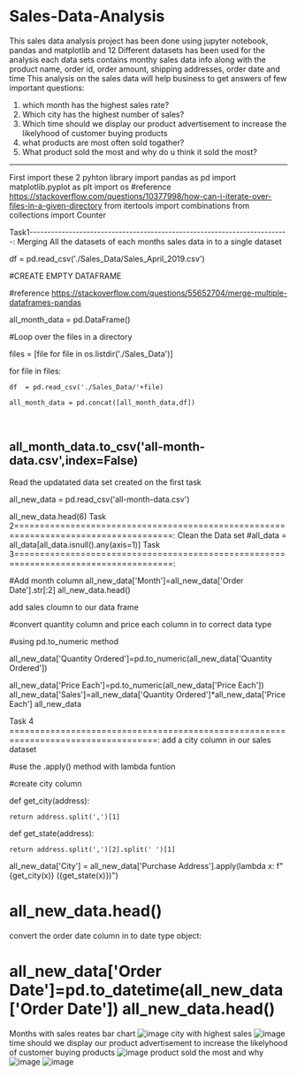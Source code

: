# Sales-Data-Analysis
This sales data analysis project has been done using jupyter notebook, pandas and matplotlib
and 12 Different datasets has been used for the analysis each data sets contains monthy sales data info along with the product name, order id, order amount, shipping addresses, order date and time
This analysis on the sales data will help business to get answers of few important questions:
1. which month has the highest sales rate?
2. Which city has the highest number of sales?
3. Which time should we display our product advertisement to increase the likelyhood of customer buying products
4. what products are most often sold togather?
5. What product sold the most and why do u think it sold the most?
------------------------------------------------------------------------------
First import these 2 pyhton library
import pandas as pd
import matplotlib.pyplot as plt
import os #reference https://stackoverflow.com/questions/10377998/how-can-i-iterate-over-files-in-a-given-directory
from itertools import combinations
from collections import Counter

Task1-------------------------------------------------------------------------: 
Merging All the datasets of each months sales data in to a single dataset

df  = pd.read_csv('./Sales_Data/Sales_April_2019.csv')

#CREATE EMPTY DATAFRAME

#reference https://stackoverflow.com/questions/55652704/merge-multiple-dataframes-pandas

all_month_data = pd.DataFrame()

#Loop over the files in a directory

files = [file for file in os.listdir('./Sales_Data')]

for file in files:

    df  = pd.read_csv('./Sales_Data/'+file)

    all_month_data = pd.concat([all_month_data,df])

​

all_month_data.to_csv('all-month-data.csv',index=False)
------------------------------------------------------------------------------------------
Read the updatated data set created on the first task

all_new_data = pd.read_csv('all-month-data.csv')

all_new_data.head(6)
Task 2=====================================================================================:
Clean the Data set
#all_data = all_data[all_data.isnull().any(axis=1)]
Task 3=====================================================================================:

#Add month column
all_new_data['Month']=all_new_data['Order Date'].str[:2]
all_new_data.head()

add sales cloumn to our data frame

#convert quantity column and price each column in to correct data type

#using pd.to_numeric method 

all_new_data['Quantity Ordered']=pd.to_numeric(all_new_data['Quantity Ordered'])

all_new_data['Price Each']=pd.to_numeric(all_new_data['Price Each'])
all_new_data['Sales']=all_new_data['Quantity Ordered']*all_new_data['Price Each']
all_new_data

Task 4 ===================================================================================:
add a city column in our sales dataset

#use the .apply() method with lambda funtion

#create city column

def get_city(address):

    return address.split(',')[1]

def get_state(address):

    return address.split(',')[2].split(' ')[1]

all_new_data['City'] = all_new_data['Purchase Address'].apply(lambda x: f"{get_city(x)} ({get_state(x)})")

all_new_data.head()
==========================================================================
convert the order date column in to date type object:

all_new_data['Order Date']=pd.to_datetime(all_new_data['Order Date'])
all_new_data.head()
===========================================================================
Months with sales reates bar chart
![image](https://user-images.githubusercontent.com/59441768/152639499-213fab15-6c85-4ad6-ac43-543f73731f2b.png)
city with highest sales
![image](https://user-images.githubusercontent.com/59441768/152639589-4eddda5a-3272-40ad-b4a5-fc7f9bb4037c.png)
time should we display our product advertisement to increase the likelyhood of customer buying products
![image](https://user-images.githubusercontent.com/59441768/152639673-7422dcc1-e769-4420-ad41-44453954c7ce.png)
product sold the most and why
![image](https://user-images.githubusercontent.com/59441768/152639694-2e0b94a8-30a4-4f84-9594-17a01d55e5d6.png)
![image](https://user-images.githubusercontent.com/59441768/152639710-42544eba-ff08-48d3-9557-4949feb115b9.png)



